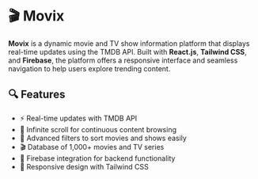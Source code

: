 # 🎬 Movix

**Movix** is a dynamic movie and TV show information platform that displays real-time updates using the TMDB API. Built with **React.js**, **Tailwind CSS**, and **Firebase**, the platform offers a responsive interface and seamless navigation to help users explore trending content.

## 🔍 Features

- ⚡ Real-time updates with TMDB API
- 🔄 Infinite scroll for continuous content browsing
- 🎯 Advanced filters to sort movies and shows easily
- 🎬 Database of 1,000+ movies and TV series
- 🔐 Firebase integration for backend functionality
- 📱 Responsive design with Tailwind CSS

